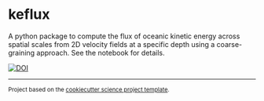 keflux
==============================

A python package to compute the flux of oceanic kinetic energy across spatial scales from 2D velocity fields at a specific depth using a coarse-graining approach.
See the notebook for details. 

[![DOI](https://zenodo.org/badge/DOI/10.5281/zenodo.4476094.svg)](https://doi.org/10.5281/zenodo.4476094)


--------

<p><small>Project based on the <a target="_blank" href="https://github.com/jbusecke/cookiecutter-science-project">cookiecutter science project template</a>.</small></p>
